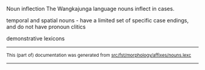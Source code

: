 Noun inflection
The Wangkajunga language nouns inflect in cases.

temporal and spatial nouns - have a limited set of specific case endings, and do not have pronoun
clitics

demonstrative lexicons

* * *

<small>This (part of) documentation was generated from [src/fst/morphology/affixes/nouns.lexc](https://github.com/giellalt/lang-mpj/blob/main/src/fst/morphology/affixes/nouns.lexc)</small>

---

